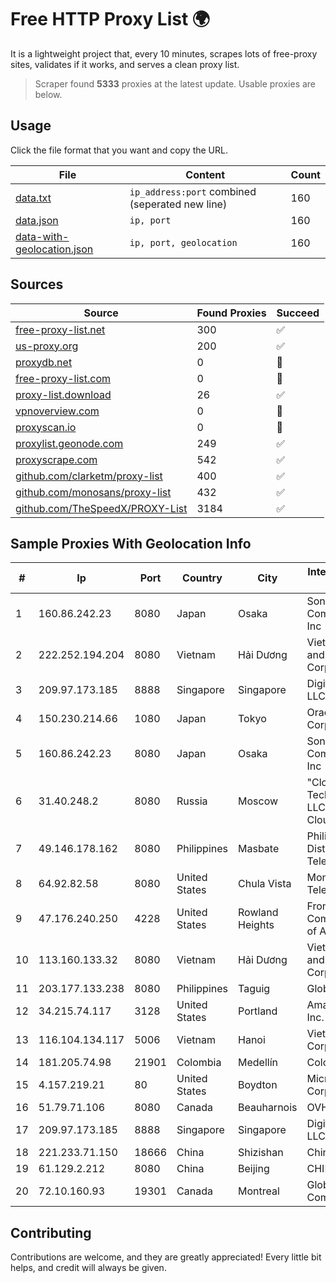 
# Free HTTP Proxy List 🌍

It is a lightweight project that, every 10 minutes, scrapes lots of free-proxy sites, validates if it works, and serves a clean proxy list.


> Scraper found **5333** proxies at the latest update. Usable proxies are below.

## Usage

Click the file format that you want and copy the URL.


|File|Content|Count|
|----|-------|-----|
|[data.txt](https://raw.githubusercontent.com/themiralay/Proxy-List-World/master/data.txt)|`ip_address:port` combined (seperated new line)|160|
|[data.json](https://raw.githubusercontent.com/themiralay/Proxy-List-World/master/data.json)|`ip, port`|160|
|[data-with-geolocation.json](https://raw.githubusercontent.com/themiralay/Proxy-List-World/master/data-with-geolocation.json)|`ip, port, geolocation`|160|

## Sources

|Source|Found Proxies|Succeed|
|------|-------------|-------|
|[free-proxy-list.net](https://free-proxy-list.net)|300|✅|
|[us-proxy.org](https://www.us-proxy.org)|200|✅|
|[proxydb.net](http://proxydb.net)|0|🚫|
|[free-proxy-list.com](https://free-proxy-list.com/?page=&port=&type%5B%5D=http&type%5B%5D=https&up_time=0&search=Search)|0|🚫|
|[proxy-list.download](https://www.proxy-list.download/HTTP)|26|✅|
|[vpnoverview.com](https://vpnoverview.com/privacy/anonymous-browsing/free-proxy-servers)|0|🚫|
|[proxyscan.io](https://www.proxyscan.io)|0|🚫|
|[proxylist.geonode.com](https://proxylist.geonode.com/api/proxy-list?limit=300&page=1&sort_by=lastChecked&sort_type=desc&protocols=http,https)|249|✅|
|[proxyscrape.com](https://api.proxyscrape.com/v2/?request=displayproxies&protocol=http&timeout=10000&country=all&ssl=all&anonymity=all)|542|✅|
|[github.com/clarketm/proxy-list](https://raw.githubusercontent.com/clarketm/proxy-list/master/proxy-list-raw.txt)|400|✅|
|[github.com/monosans/proxy-list](https://raw.githubusercontent.com/monosans/proxy-list/main/proxies/http.txt)|432|✅|
|[github.com/TheSpeedX/PROXY-List](https://raw.githubusercontent.com/TheSpeedX/PROXY-List/master/http.txt)|3184|✅|


## Sample Proxies With Geolocation Info

|#|Ip|Port|Country|City|Internet Service Provider|
|-|--|----|-------|----|-------------------------|
|1|160.86.242.23|8080|Japan|Osaka|Sony Network Communications Inc|
|2|222.252.194.204|8080|Vietnam|Hải Dương|VietNam Post and Telecom Corporation|
|3|209.97.173.185|8888|Singapore|Singapore|DigitalOcean, LLC|
|4|150.230.214.66|1080|Japan|Tokyo|Oracle Corporation|
|5|160.86.242.23|8080|Japan|Osaka|Sony Network Communications Inc|
|6|31.40.248.2|8080|Russia|Moscow|"Cloud Technologies" LLC trading as Cloud.ru|
|7|49.146.178.162|8080|Philippines|Masbate|Philippine Long Distance Telephone Co.|
|8|64.92.82.58|8080|United States|Chula Vista|Momentum Telecom, Inc.|
|9|47.176.240.250|4228|United States|Rowland Heights|Frontier Communications of America, Inc.|
|10|113.160.133.32|8080|Vietnam|Hải Dương|VietNam Post and Telecom Corporation|
|11|203.177.133.238|8080|Philippines|Taguig|Globe Telecom|
|12|34.215.74.117|3128|United States|Portland|Amazon.com, Inc.|
|13|116.104.134.117|5006|Vietnam|Hanoi|Viettel Corporation|
|14|181.205.74.98|21901|Colombia|Medellín|Colombia Móvil|
|15|4.157.219.21|80|United States|Boydton|Microsoft Corporation|
|16|51.79.71.106|8080|Canada|Beauharnois|OVH SAS|
|17|209.97.173.185|8888|Singapore|Singapore|DigitalOcean, LLC|
|18|221.233.71.150|18666|China|Shizishan|Chinanet|
|19|61.129.2.212|8080|China|Beijing|CHINANET|
|20|72.10.160.93|19301|Canada|Montreal|GloboTech Communications|



## Contributing

Contributions are welcome, and they are greatly appreciated! Every
little bit helps, and credit will always be given.

